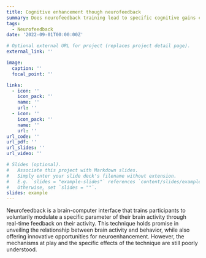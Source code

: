 ```yaml
---
title: Cognitive enhancement though neurofeedback
summary: Does neurofeedback training lead to specific cognitive gains compared to a control group? Under what circumstances and through which mechanisms?
tags:
  - Neurofeedback
date: '2022-09-01T00:00:00Z'

# Optional external URL for project (replaces project detail page).
external_link: ''

image:
  caption: ''
  focal_point: ''

links:
  - icon: ''
    icon_pack: ''
    name: ''
    url: ''
  - icon: ''
    icon_pack: ''
    name: ''
    url: ''
url_code: ''
url_pdf: ''
url_slides: ''
url_video: ''

# Slides (optional).
#   Associate this project with Markdown slides.
#   Simply enter your slide deck's filename without extension.
#   E.g. `slides = "example-slides"` references `content/slides/example-slides.md`.
#   Otherwise, set `slides = ""`.
slides: example
---
```


Neurofeedback is a brain-computer interface that trains participants to voluntarily modulate a specific parameter of their brain activity through real-time feedback on their activity. This technique holds promise in unveiling the relationship between brain activity and behavior, while also offering innovative opportunities for neuroenhancement. However, the mechanisms at play and the specific effects of the technique are still poorly understood. 